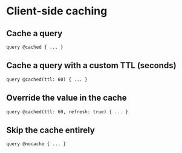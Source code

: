 # Client-side caching

## Cache a query

```
query @cached { ... }
```

## Cache a query with a custom TTL (seconds)

```
query @cached(ttl: 60) { ... }
```

## Override the value in the cache

```
query @cached(ttl: 60, refresh: true) { ... }
```

## Skip the cache entirely

```
query @nocache { ... }
```
